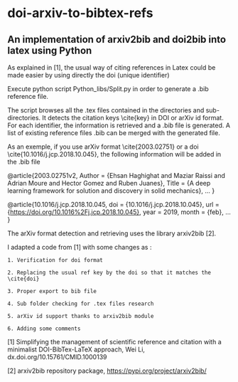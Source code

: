 # doi-arxiv-to-bibtex-refs
## An implementation of arxiv2bib and doi2bib into latex using Python


As explained in [1], the usual way of citing references in Latex could be made easier by using directly the doi (unique identifier)

Execute python script Python_libs/Split.py in order to generate a .bib reference file.


The script browses all the .tex files contained in the directories and sub-directories. It detects the citation keys \cite{key} in DOI or arXiv id format. For each identifier, the information is retrieved and a .bib file is generated. A list of existing reference files .bib can be merged with the generated file.


As an exemple, if you use arXiv format \cite{2003.02751} or a doi \cite{10.1016/j.jcp.2018.10.045}, the following information will be added in the .bib file


 @article{2003.02751v2,
Author        = {Ehsan Haghighat and Maziar Raissi and Adrian Moure and Hector Gomez and Ruben Juanes},
Title         = {A deep learning framework for solution and discovery in solid mechanics},
...
} 
 
 @article{10.1016/j.jcp.2018.10.045,
	doi = {10.1016/j.jcp.2018.10.045},
	url = {https://doi.org/10.1016%2Fj.jcp.2018.10.045},
	year = 2019,
	month = {feb},
	...
} 

The arXiv format detection and retrieving uses the library arxiv2bib [2]. 

I adapted a code from [1] with some changes as :

    1. Verification for doi format
    
    2. Replacing the usual ref key by the doi so that it matches the \cite{doi}
    
    3. Proper export to bib file
    
    4. Sub folder checking for .tex files research
    
    5. arXiv id support thanks to arxiv2bib module
    
    6. Adding some comments


[1] Simplifying the management of scientific reference and citation with a minimalist DOI-BibTex-LaTeX approach, Wei Li, dx.doi.org/10.15761/CMID.1000139

[2] arxiv2bib repository package, https://pypi.org/project/arxiv2bib/ 
